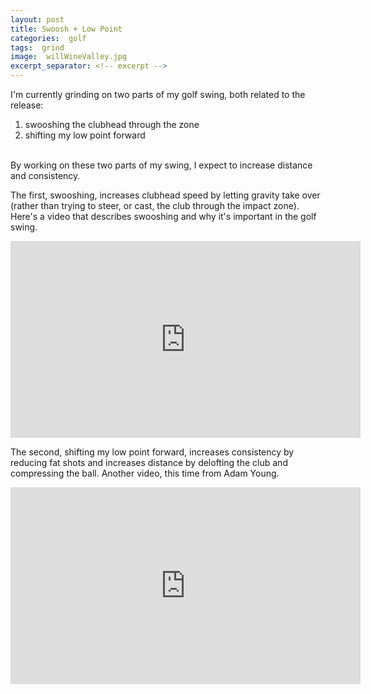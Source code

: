 ```yaml
---
layout: post
title: Swoosh + Low Point
categories:  golf
tags:  grind
image:  willWineValley.jpg
excerpt_separator: <!-- excerpt -->
---
```


I'm currently grinding on two parts of my golf swing, both related to the release:  

1. swooshing the clubhead through the zone
2. shifting my low point forward

<br>
By working on these two parts of my swing, I expect to increase distance and consistency.

<!-- excerpt -->

The first, swooshing, increases clubhead speed by letting gravity take over (rather than trying to steer, or cast, the club through the impact zone).  Here's a video that describes swooshing and why it's important in the golf swing.

<iframe width="560" height="315" src="https://www.youtube.com/embed/TvWGJnoxbNE" frameborder="0" allowfullscreen></iframe>

The second, shifting my low point forward, increases consistency by reducing fat shots and increases distance by delofting the club and compressing the ball.  Another video, this time from Adam Young.

<iframe width="560" height="315" src="https://www.youtube.com/embed/lmmtNlt67nc" frameborder="0" allowfullscreen></iframe>